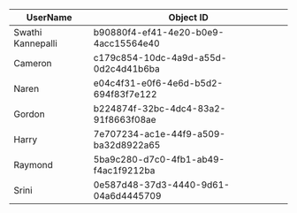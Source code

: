 UserName           | Object ID
---------          | ----------
Swathi Kannepalli  | b90880f4-ef41-4e20-b0e9-4acc15564e40
Cameron            | c179c854-10dc-4a9d-a55d-0d2c4d41b6ba
Naren              | e04c4f31-e0f6-4e6d-b5d2-694f83f7e122
Gordon             | b224874f-32bc-4dc4-83a2-91f8663f08ae
Harry              | 7e707234-ac1e-44f9-a509-ba32d8922a65
Raymond            | 5ba9c280-d7c0-4fb1-ab49-f4ac1f9212ba
Srini              | 0e587d48-37d3-4440-9d61-04a6d4445709

